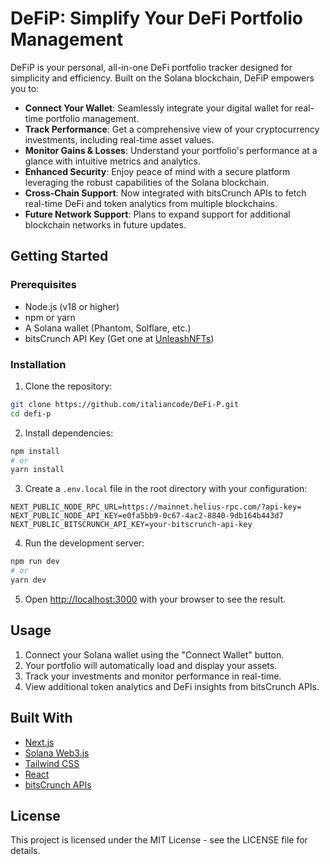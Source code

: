 # DeFiP: Simplify Your DeFi Portfolio Management

DeFiP is your personal, all-in-one DeFi portfolio tracker designed for simplicity and efficiency. Built on the Solana blockchain, DeFiP empowers you to:

- **Connect Your Wallet**: Seamlessly integrate your digital wallet for real-time portfolio management.
- **Track Performance**: Get a comprehensive view of your cryptocurrency investments, including real-time asset values.
- **Monitor Gains & Losses**: Understand your portfolio's performance at a glance with intuitive metrics and analytics.
- **Enhanced Security**: Enjoy peace of mind with a secure platform leveraging the robust capabilities of the Solana blockchain.
- **Cross-Chain Support**: Now integrated with bitsCrunch APIs to fetch real-time DeFi and token analytics from multiple blockchains.
- **Future Network Support**: Plans to expand support for additional blockchain networks in future updates.

## Getting Started

### Prerequisites

- Node.js (v18 or higher)
- npm or yarn
- A Solana wallet (Phantom, Solflare, etc.)
- bitsCrunch API Key (Get one at [UnleashNFTs](https://unleashnfts.com))

### Installation

1. Clone the repository:

```bash
git clone https://github.com/italiancode/DeFi-P.git
cd defi-p
```

2. Install dependencies:

```bash
npm install
# or
yarn install
```

3. Create a `.env.local` file in the root directory with your configuration:

```env
NEXT_PUBLIC_NODE_RPC_URL=https://mainnet.helius-rpc.com/?api-key=
NEXT_PUBLIC_NODE_API_KEY=e0fa5bb9-0c67-4ac2-8840-9db164b443d7
NEXT_PUBLIC_BITSCRUNCH_API_KEY=your-bitscrunch-api-key
```

4. Run the development server:

```bash
npm run dev
# or
yarn dev
```

5. Open [http://localhost:3000](http://localhost:3000) with your browser to see the result.

## Usage

1. Connect your Solana wallet using the "Connect Wallet" button.
2. Your portfolio will automatically load and display your assets.
3. Track your investments and monitor performance in real-time.
4. View additional token analytics and DeFi insights from bitsCrunch APIs.

## Built With

- [Next.js](https://nextjs.org/)
- [Solana Web3.js](https://solana-labs.github.io/solana-web3.js/)
- [Tailwind CSS](https://tailwindcss.com/)
- [React](https://reactjs.org/)
- [bitsCrunch APIs](https://unleashnfts.com)

## License

This project is licensed under the MIT License - see the LICENSE file for details.

